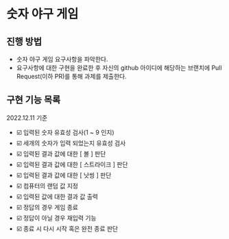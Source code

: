 # 숫자 야구 게임
## 진행 방법
* 숫자 야구 게임 요구사항을 파악한다.
* 요구사항에 대한 구현을 완료한 후 자신의 github 아이디에 해당하는 브랜치에 Pull Request(이하 PR)를 통해 과제를 제출한다.

## 구현 기능 목록
2022.12.11 기준
- ☑️ 입력된 숫자 유효성 검사(1 ~ 9 인지)
- ☑️ 세개의 숫자가 입력 되었는지 유효성 검사
- ☑️ 입력된 결과 값에 대한 [ 볼 ] 판단
- ☑️ 입력된 결과 값에 대한 [ 스트라이크 ] 판단
- ☑️ 입력된 결과 값에 대한 [ 낫씽 ] 판단
- ☑️ 컴퓨터의 랜덤 값 지정
- ☑️ 입력된 값에 대한 결과 값 출력 
- ☑️ 정답의 경우 게임 종료
- ☑️ 정답이 아닐 경우 재입력 기능
- ☑️ 종료 시 다시 시작 혹은 완전 종료 판단